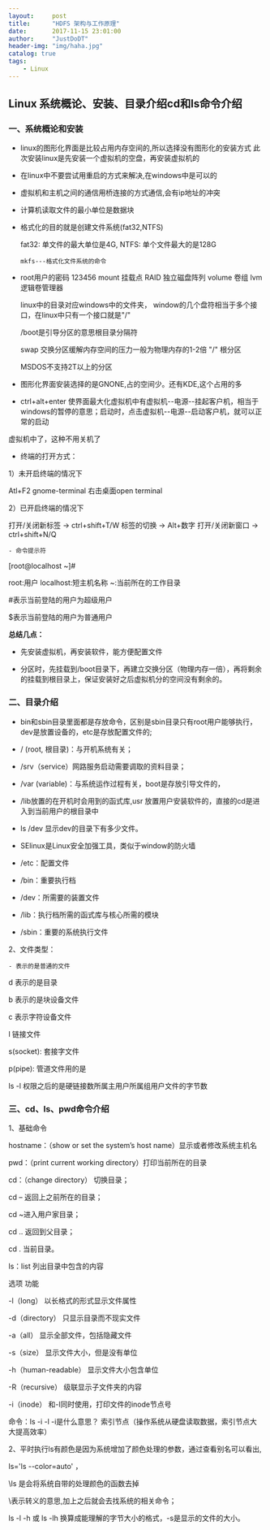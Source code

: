```yaml
---
layout:     post
title:      "HDFS 架构与工作原理"
date:       2017-11-15 23:01:00
author:     "JustDoDT"
header-img: "img/haha.jpg"
catalog: true
tags:
    - Linux
---
```



## Linux 系统概论、安装、目录介绍cd和ls命令介绍

### 一、系统概论和安装

- linux的图形化界面是比较占用内存空间的,所以选择没有图形化的安装方式
此次安装linux是先安装一个虚拟机的空盘，再安装虚拟机的

- 在linux中不要尝试用重启的方式来解决,在windows中是可以的

- 虚拟机和主机之间的通信用桥连接的方式通信,会有ip地址的冲突

- 计算机读取文件的最小单位是数据块

- 格式化的目的就是创建文件系统(fat32,NTFS)

  fat32: 单文件的最大单位是4G,   NTFS:  单个文件最大的是128G
  
  `mkfs---格式化文件系统的命令`
 
- root用户的密码  123456   mount 挂载点   RAID 独立磁盘阵列  volume 卷组  lvm 逻辑卷管理器

  linux中的目录对应windows中的文件夹， window的几个盘符相当于多个接口，在linux中只有一个接口就是"/"    
  
  /boot是引导分区的意思根目录分隔符
  
  swap 交换分区缓解内存空间的压力一般为物理内存的1-2倍  "/" 根分区
  
  MSDOS不支持2T以上的分区
 
- 图形化界面安装选择的是GNONE,占的空间少。还有KDE,这个占用的多

- ctrl+alt+enter 使界面最大化虚拟机中有虚拟机--电源--挂起客户机，相当于windows的暂停的意思；启动时，点击虚拟机--电源--启动客户机，就可以正常的启动

虚拟机中了，这种不用关机了

- 终端的打开方式：

1）未开启终端的情况下

Atl+F2 gnome-terminal  右击桌面open terminal

2）已开启终端的情况下

打开/关闭新标签 -> ctrl+shift+T/W     标签的切换 -> Alt+数字 打开/关闭新窗口 -> ctrl+shift+N/Q      

`- 命令提示符`

[root@localhost ~]#  

root:用户   localhost:短主机名称  ~:当前所在的工作目录

#表示当前登陆的用户为超级用户

$表示当前登陆的用户为普通用户

**总结几点：**

- 先安装虚拟机，再安装软件，能方便配置文件

- 分区时，先挂载到/boot目录下，再建立交换分区（物理内存一倍），再将剩余的挂载到根目录上，保证安装好之后虚拟机分的空间没有剩余的。

### 二、目录介绍

- bin和sbin目录里面都是存放命令，区别是sbin目录只有root用户能够执行，dev是放置设备的，etc是存放配置文件的;

- / (root, 根目录)：与开机系统有关；

- /srv（service）网路服务启动需要调取的资料目录；

- /var (variable)：与系统运作过程有关，boot是存放引导文件的，

- /lib放置的在开机时会用到的函式库,usr 放置用户安装软件的，直接的cd是进入到当前用户的根目录中  

- ls /dev 显示dev的目录下有多少文件。

- SElinux是Linux安全加强工具，类似于window的防火墙

- /etc：配置文件 

- /bin：重要执行档  

- /dev：所需要的装置文件  

- /lib：执行档所需的函式库与核心所需的模块 

- /sbin：重要的系统执行文件


2、文件类型：

`- 表示的是普通的文件`  

d 表示的是目录  

b 表示的是块设备文件 

c 表示字符设备文件 

l 链接文件  

s(socket): 套接字文件  

p(pipe): 管道文件用的是

ls -l 权限之后的是硬链接数所属主用户所属组用户文件的字节数

### 三、cd、ls、pwd命令介绍

1、基础命令

hostname：（show or set the system’s host name）显示或者修改系统主机名

pwd：（print current working directory）打印当前所在的目录

cd：（change directory） 切换目录；

cd – 返回上之前所在的目录；

cd ~进入用户家目录；

cd .. 返回到父目录；

cd . 当前目录。

ls：list 列出目录中包含的内容

选项	功能

-l（long）	以长格式的形式显示文件属性

-d（directory）	只显示目录而不现实文件

-a（all）	显示全部文件，包括隐藏文件

-s（size）	显示文件大小，但是没有单位

-h（human-readable）	显示文件大小包含单位

-R（recursive）	级联显示子文件夹的内容

-i（inode）	和-l同时使用，打印文件的inode节点号

命令：ls -i -l    -i是什么意思？ 索引节点（操作系统从硬盘读取数据，索引节点大大提高效率）

2、平时执行ls有颜色是因为系统增加了颜色处理的参数，通过查看别名可以看出,

ls='ls --color=auto' ， 

\ls 是会将系统自带的处理颜色的函数去掉  

\表示转义的意思,加上之后就会去找系统的相关命令； 

ls -l -h 或 ls -lh 换算成能理解的字节大小的格式，-s是显示的文件的大小。
